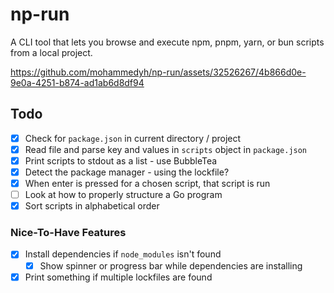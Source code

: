 # np-run

A CLI tool that lets you browse and execute npm, pnpm, yarn, or bun scripts from a local project.

https://github.com/mohammedyh/np-run/assets/32526267/4b866d0e-9e0a-4251-b874-ad1ab6d8df94

## Todo

- [x] Check for `package.json` in current directory / project
- [x] Read file and parse key and values in `scripts` object in `package.json`
- [x] Print scripts to stdout as a list - use BubbleTea
- [x] Detect the package manager - using the lockfile?
- [x] When enter is pressed for a chosen script, that script is run
- [ ] Look at how to properly structure a Go program
- [x] Sort scripts in alphabetical order

### Nice-To-Have Features
- [x] Install dependencies if `node_modules` isn't found
  - [x] Show spinner or progress bar while dependencies are installing
- [x] Print something if multiple lockfiles are found
